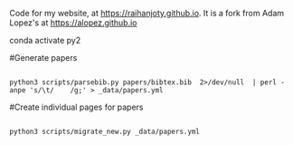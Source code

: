 Code for my website, at https://raihanjoty.github.io.
It is a fork from Adam Lopez's at https://alopez.github.io




conda activate py2


#Generate papers



```

python3 scripts/parsebib.py papers/bibtex.bib  2>/dev/null  | perl -anpe 's/\t/    /g;' > _data/papers.yml

```

#Create individual pages for papers

```

python3 scripts/migrate_new.py _data/papers.yml  

```
